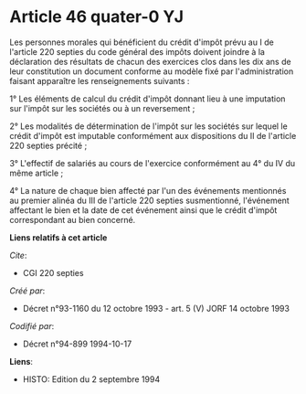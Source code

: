 # Article 46 quater-0 YJ

Les personnes morales qui bénéficient du crédit d'impôt prévu au I de l'article 220 septies du code général des impôts
doivent joindre à la déclaration des résultats de chacun des exercices clos dans les dix ans de leur constitution un document
conforme au modèle fixé par l'administration faisant apparaître les renseignements suivants :

1° Les éléments de calcul du crédit d'impôt donnant lieu à une imputation sur l'impôt sur les sociétés ou à un reversement ;

2° Les modalités de détermination de l'impôt sur les sociétés sur lequel le crédit d'impôt est imputable conformément aux
dispositions du II de l'article 220 septies précité ;

3° L'effectif de salariés au cours de l'exercice conformément au 4° du IV du même article ;

4° La nature de chaque bien affecté par l'un des événements mentionnés au premier alinéa du III de l'article 220 septies
susmentionné, l'événement affectant le bien et la date de cet événement ainsi que le crédit d'impôt correspondant au bien
concerné.

**Liens relatifs à cet article**

_Cite_:

  - CGI 220 septies

_Créé par_:

  - Décret n°93-1160 du 12 octobre 1993 - art. 5 (V) JORF 14 octobre 1993

_Codifié par_:

  - Décret n°94-899 1994-10-17

**Liens**:

  - HISTO: Edition du 2 septembre 1994
